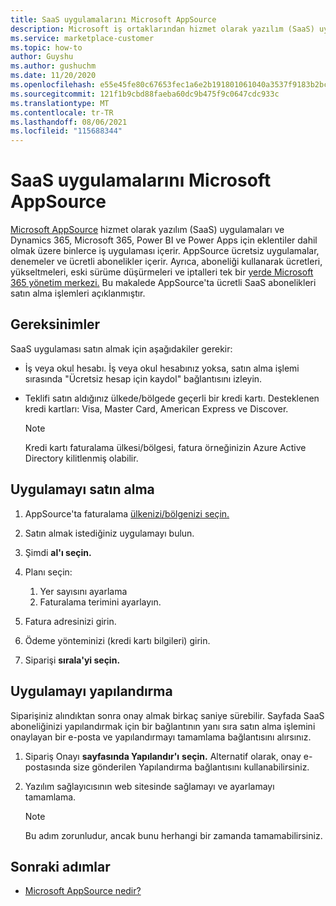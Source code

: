 ```yaml
---
title: SaaS uygulamalarını Microsoft AppSource
description: Microsoft iş ortaklarından hizmet olarak yazılım (SaaS) uygulamaları satın Microsoft AppSource.
ms.service: marketplace-customer
ms.topic: how-to
author: Guyshu
ms.author: gushuchm
ms.date: 11/20/2020
ms.openlocfilehash: e55e45fe80c67653fec1a6e2b191801061040a3537f9183b2bc8c8824b0c6252
ms.sourcegitcommit: 121f1b9cbd88faeba60dc9b475f9c0647cdc933c
ms.translationtype: MT
ms.contentlocale: tr-TR
ms.lasthandoff: 08/06/2021
ms.locfileid: "115688344"
---
```

# <a name="purchase-saas-apps-on-microsoft-appsource"></a>SaaS uygulamalarını Microsoft AppSource

[Microsoft AppSource](https://appsource.microsoft.com/) hizmet olarak yazılım (SaaS) uygulamaları ve Dynamics 365, Microsoft 365, Power BI ve Power Apps için eklentiler dahil olmak üzere binlerce iş uygulaması içerir. AppSource ücretsiz uygulamalar, denemeler ve ücretli abonelikler içerir. Ayrıca, aboneliği kullanarak ücretleri, yükseltmeleri, eski sürüme düşürmeleri ve iptalleri tek bir [yerde Microsoft 365 yönetim merkezi.](/microsoft-365/admin/admin-overview/about-the-admin-center) Bu makalede AppSource'ta ücretli SaaS abonelikleri satın alma işlemleri açıklanmıştır.

## <a name="requirements"></a>Gereksinimler

SaaS uygulaması satın almak için aşağıdakiler gerekir:

- İş veya okul hesabı. İş veya okul hesabınız yoksa, satın alma işlemi sırasında "Ücretsiz hesap için kaydol" bağlantısını izleyin.

- Teklifi satın aldığınız ülkede/bölgede geçerli bir kredi kartı. Desteklenen kredi kartları: Visa, Master Card, American Express ve Discover.

    > [!Note]
    > Kredi kartı faturalama ülkesi/bölgesi, fatura örneğinizin Azure Active Directory kilitlenmiş olabilir.

## <a name="purchase-the-application"></a>Uygulamayı satın alma

1. AppSource'ta faturalama [ülkenizi/bölgenizi seçin.](https://appsource.microsoft.com/)
1. Satın almak istediğiniz uygulamayı bulun.
1. Şimdi **al'ı seçin.**
1. Planı seçin:

    1. Yer sayısını ayarlama
    1. Faturalama terimini ayarlayın.

1. Fatura adresinizi girin.
1. Ödeme yönteminizi (kredi kartı bilgileri) girin.
1. Siparişi **sırala'yi seçin.**

## <a name="configure-the-application"></a>Uygulamayı yapılandırma

Siparişiniz alındıktan sonra onay almak birkaç saniye sürebilir. Sayfada SaaS aboneliğinizi yapılandırmak için bir bağlantının yanı sıra satın alma işlemini onaylayan bir e-posta ve yapılandırmayı tamamlama bağlantısını alırsınız.

1. Sipariş Onayı **sayfasında Yapılandır'ı** **seçin.** Alternatif olarak, onay e-postasında size gönderilen Yapılandırma bağlantısını kullanabilirsiniz.
1. Yazılım sağlayıcısının web sitesinde sağlamayı ve ayarlamayı tamamlama.

    > [!Note]
    > Bu adım zorunludur, ancak bunu herhangi bir zamanda tamamabilirsiniz.

## <a name="next-steps"></a>Sonraki adımlar

- [Microsoft AppSource nedir?](appsource-overview.md)

